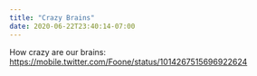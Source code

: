 ```yaml
---
title: "Crazy Brains"
date: 2020-06-22T23:40:14-07:00
---
```

How crazy are our brains:  
https://mobile.twitter.com/Foone/status/1014267515696922624
